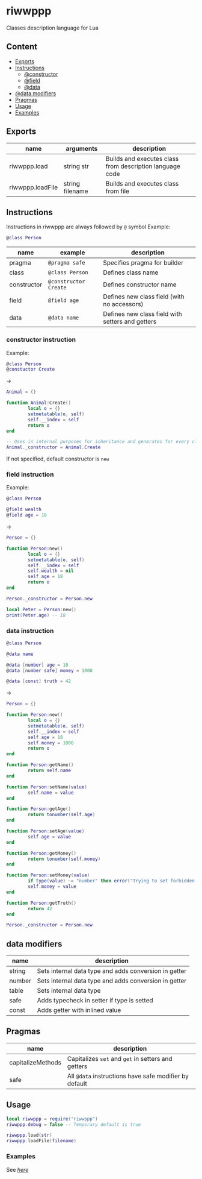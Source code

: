 # riwwppp
 Classes description language for Lua
## Content
- [Exports](#exports)
- [Instructions](#instructions)
  - [@constructor](#constructor-instruction)
  - [@field](#field-instruction)
  - [@data](#data-instruction)
- [@data modifiers](#data-modifiers)
- [Pragmas](#pragmas)
- [Usage](#usage)
- [Examples](#examples)

## Exports
|  name  | arguments  | description |
| ------------ | ------------ | ------------ |
|  riwwppp.load |  string str | Builds and executes class from description language code |
|  riwwppp.loadFile |  string filename | Builds and executes class from file |
## Instructions
Instructions in riwwppp are always followed by `@` symbol
Example:
```lua
@class Person
```

|  name  | example  | description |
| ------------ | ------------ | ------------ |
|  pragma |  `@pragma safe` | Specifies pragma for builder |
|  class |  `@class Person` | Defines class name |
|  constructor |  `@constructor Create` | Defines constructor name |
|  field |  `@field age` | Defines new class field (with no accessors) |
|  data |  `@data name` | Defines new class field with setters and getters  |

### constructor instruction
Example:
```lua
@class Person
@constuctor Create
```
->
```lua
Animal = {}

function Animal:Create()
        local o = {}
        setmetatable(o, self)
        self.__index = self
        return o
end

-- Uses in internal purposes for inheritance and generates for every class
Animal._constructor = Animal.Create
```
If not specified, default constructor is ```new```
### field instruction
Example:
```lua
@class Person

@field wealth
@field age = 18
```
->
```lua
Person = {}

function Person:new()
        local o = {}
        setmetatable(o, self)
        self.__index = self
        self.wealth = nil
        self.age = 18
        return o
end

Person._constructor = Person.new
```
```lua
local Peter = Person:new()
print(Peter.age) -- 18
```
### data instruction
```lua
@class Person

@data name

@data [number] age = 18
@data [number safe] money = 1000

@data [const] truth = 42
```
->
```lua
Person = {}

function Person:new()
        local o = {}
        setmetatable(o, self)
        self.__index = self
        self.age = 18
        self.money = 1000
        return o
end

function Person:getName()
        return self.name
end

function Person:setName(value)
        self.name = value
end

function Person:getAge()
        return tonumber(self.age)
end

function Person:setAge(value)
        self.age = value
end

function Person:getMoney()
        return tonumber(self.money)
end

function Person:setMoney(value)
        if type(value) ~= "number" then error("Trying to set forbidden type for field money") end
        self.money = value
end

function Person:getTruth()
        return 42
end

Person._constructor = Person.new
```
## data modifiers
|  name  | description |
| ------------ | ------------ |
|  string |  Sets internal data type and adds conversion in getter |
|  number |  Sets internal data type and adds conversion in getter |
|  table |  Sets internal data type  |
|  safe |  Adds typecheck in setter if type is setted |
|  const |  Adds getter with inlined value |

## Pragmas

|  name  | description |
| ------------ | ------------ |
|  capitalizeMethods |  Capitalizes `set` and `get` in setters and getters |
|  safe |  All ```@data``` instructions have safe modifier by default |

## Usage

```lua
local riwwppp = require("riwwppp")
riwwppp.debug = false -- Temporary default is true

riwwppp.load(str)
riwwppp.loadFile(filename)
```

### Examples
See [*here*](https://github.com/Rorkh/riwwppp/tree/main/tests "*here*")
